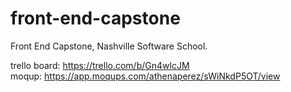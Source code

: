 # front-end-capstone
Front End Capstone, Nashville Software School.

trello board: 		https://trello.com/b/Gn4wlcJM
<br>
moqup: 				https://app.moqups.com/athenaperez/sWiNkdP5OT/view

